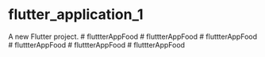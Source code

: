 # flutter_application_1

A new Flutter project.
#   f l u t t t e r A p p F o o d  
 #   f l u t t t e r A p p F o o d  
 #   f l u t t t e r A p p F o o d  
 #   f l u t t t e r A p p F o o d  
 #   f l u t t t e r A p p F o o d  
 #   f l u t t t e r A p p F o o d  
 